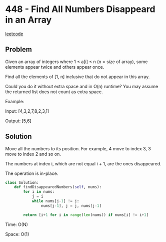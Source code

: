 # 448 - Find All Numbers Disappeard in an Array

[leetcode](https://leetcode.com/problems/find-all-numbers-disappeared-in-an-array/)

## Problem

Given an array of integers where 1 ≤ a[i] ≤ n (n = size of array), some elements appear twice and others appear once.

Find all the elements of [1, n] inclusive that do not appear in this array.

Could you do it without extra space and in O(n) runtime? You may assume the returned list does not count as extra space.

Example:

Input: [4,3,2,7,8,2,3,1]

Output: [5,6]

## Solution

Move all the numbers to its position. For example, 4 move to index 3, 3 move to index 2 and so on.

The numbers at index i, which are not equal i + 1, are the ones disappeared.

The operation is in-place.

```python
class Solution:
    def findDisappearedNumbers(self, nums):
        for i in nums:
            j = i
            while nums[j-1] != j:
                nums[j-1], j = j, nums[j-1]

        return [i+1 for i in range(len(nums)) if nums[i] != i+1]
```

Time: O(N)

Space: O(1)

